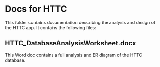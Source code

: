 # Docs for HTTC

This folder contains documentation describing the analysis and design of the HTTC app. It contains the following files:

## HTTC_DatabaseAnalysisWorksheet.docx

This Word doc contains a full analysis and ER diagram of the HTTC database.